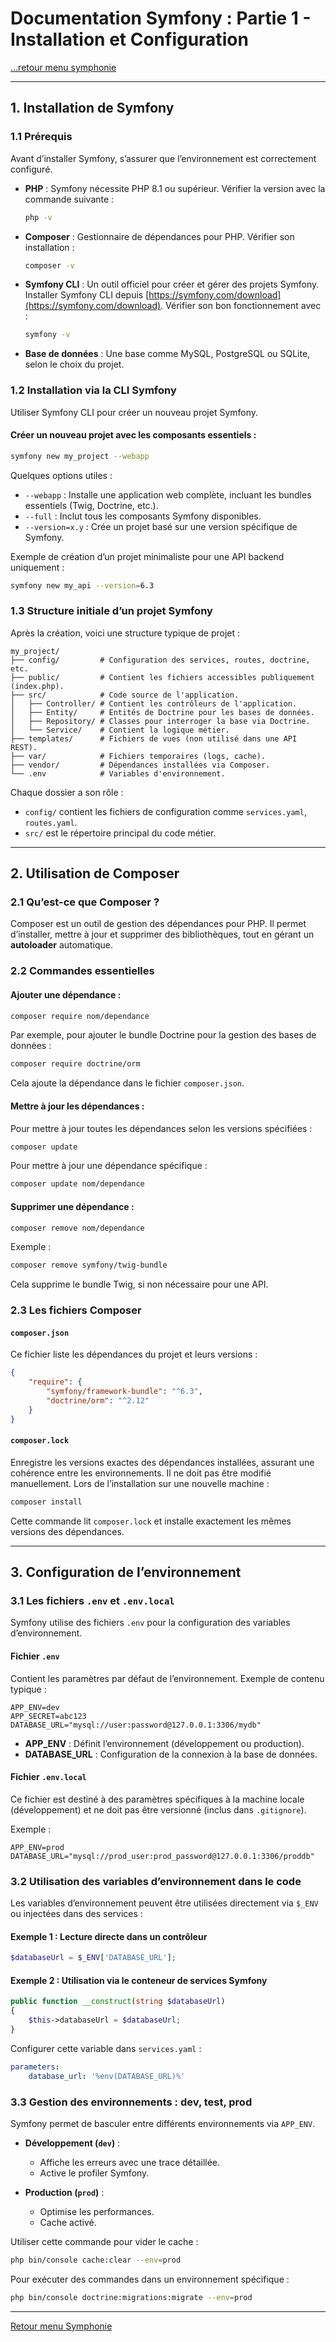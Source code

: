 # Documentation Symfony : Partie 1 - Installation et Configuration

[...retour menu symphonie](../menu.md)

---

## **1. Installation de Symfony**

### **1.1 Prérequis**

Avant d’installer Symfony, s’assurer que l’environnement est correctement configuré.

- **PHP** : Symfony nécessite PHP 8.1 ou supérieur. Vérifier la version avec la commande suivante :

    ```bash
    php -v
    ```

- **Composer** : Gestionnaire de dépendances pour PHP. Vérifier son installation :

    ```bash
    composer -v
    ```

- **Symfony CLI** : Un outil officiel pour créer et gérer des projets Symfony. Installer Symfony CLI depuis [https://symfony.com/download](https://symfony.com/download). Vérifier son bon fonctionnement avec :

    ```bash
    symfony -v
    ```

- **Base de données** : Une base comme MySQL, PostgreSQL ou SQLite, selon le choix du projet.

### **1.2 Installation via la CLI Symfony**

Utiliser Symfony CLI pour créer un nouveau projet Symfony.

#### Créer un nouveau projet avec les composants essentiels :

```bash
symfony new my_project --webapp
```

Quelques options utiles :
- `--webapp` : Installe une application web complète, incluant les bundles essentiels (Twig, Doctrine, etc.).
- `--full` : Inclut tous les composants Symfony disponibles.
- `--version=x.y` : Crée un projet basé sur une version spécifique de Symfony.

Exemple de création d’un projet minimaliste pour une API backend uniquement :

```bash
symfony new my_api --version=6.3
```

### **1.3 Structure initiale d’un projet Symfony**

Après la création, voici une structure typique de projet :

```
my_project/
├── config/         # Configuration des services, routes, doctrine, etc.
├── public/         # Contient les fichiers accessibles publiquement (index.php).
├── src/            # Code source de l'application.
│   ├── Controller/ # Contient les contrôleurs de l'application.
│   ├── Entity/     # Entités de Doctrine pour les bases de données.
│   ├── Repository/ # Classes pour interroger la base via Doctrine.
│   └── Service/    # Contient la logique métier.
├── templates/      # Fichiers de vues (non utilisé dans une API REST).
├── var/            # Fichiers temporaires (logs, cache).
├── vendor/         # Dépendances installées via Composer.
└── .env            # Variables d'environnement.
```

Chaque dossier a son rôle :
- `config/` contient les fichiers de configuration comme `services.yaml`, `routes.yaml`.
- `src/` est le répertoire principal du code métier.

---

## **2. Utilisation de Composer**

### **2.1 Qu’est-ce que Composer ?**

Composer est un outil de gestion des dépendances pour PHP. Il permet d’installer, mettre à jour et supprimer des bibliothèques, tout en gérant un **autoloader** automatique.

### **2.2 Commandes essentielles**

#### Ajouter une dépendance :

```bash
composer require nom/dependance
```

Par exemple, pour ajouter le bundle Doctrine pour la gestion des bases de données :

```bash
composer require doctrine/orm
```

Cela ajoute la dépendance dans le fichier `composer.json`.

#### Mettre à jour les dépendances :

Pour mettre à jour toutes les dépendances selon les versions spécifiées :

```bash
composer update
```

Pour mettre à jour une dépendance spécifique :

```bash
composer update nom/dependance
```

#### Supprimer une dépendance :

```bash
composer remove nom/dependance
```

Exemple : 

```bash
composer remove symfony/twig-bundle
```

Cela supprime le bundle Twig, si non nécessaire pour une API.

### **2.3 Les fichiers Composer**

#### `composer.json`
Ce fichier liste les dépendances du projet et leurs versions :

```json
{
    "require": {
        "symfony/framework-bundle": "^6.3",
        "doctrine/orm": "^2.12"
    }
}
```

#### `composer.lock`
Enregistre les versions exactes des dépendances installées, assurant une cohérence entre les environnements. Il ne doit pas être modifié manuellement. Lors de l’installation sur une nouvelle machine :

```bash
composer install
```

Cette commande lit `composer.lock` et installe exactement les mêmes versions des dépendances.

---

## **3. Configuration de l’environnement**

### **3.1 Les fichiers `.env` et `.env.local`**

Symfony utilise des fichiers `.env` pour la configuration des variables d’environnement.

#### Fichier `.env`

Contient les paramètres par défaut de l’environnement. Exemple de contenu typique :

```env
APP_ENV=dev
APP_SECRET=abc123
DATABASE_URL="mysql://user:password@127.0.0.1:3306/mydb"
```

- **APP_ENV** : Définit l’environnement (développement ou production).
- **DATABASE_URL** : Configuration de la connexion à la base de données.

#### Fichier `.env.local`

Ce fichier est destiné à des paramètres spécifiques à la machine locale (développement) et ne doit pas être versionné (inclus dans `.gitignore`).

Exemple :

```env
APP_ENV=prod
DATABASE_URL="mysql://prod_user:prod_password@127.0.0.1:3306/proddb"
```

### **3.2 Utilisation des variables d’environnement dans le code**

Les variables d’environnement peuvent être utilisées directement via `$_ENV` ou injectées dans des services :

#### Exemple 1 : Lecture directe dans un contrôleur
```php
$databaseUrl = $_ENV['DATABASE_URL'];
```

#### Exemple 2 : Utilisation via le conteneur de services Symfony
```php
public function __construct(string $databaseUrl)
{
    $this->databaseUrl = $databaseUrl;
}
```

Configurer cette variable dans `services.yaml` :

```yaml
parameters:
    database_url: '%env(DATABASE_URL)%'
```

### **3.3 Gestion des environnements : dev, test, prod**

Symfony permet de basculer entre différents environnements via `APP_ENV`.

- **Développement (`dev`)** :
  - Affiche les erreurs avec une trace détaillée.
  - Active le profiler Symfony.

- **Production (`prod`)** :
  - Optimise les performances.
  - Cache activé.

Utiliser cette commande pour vider le cache :

```bash
php bin/console cache:clear --env=prod
```

Pour exécuter des commandes dans un environnement spécifique :

```bash
php bin/console doctrine:migrations:migrate --env=prod
```

---

[Retour menu Symphonie](../menu.md)

